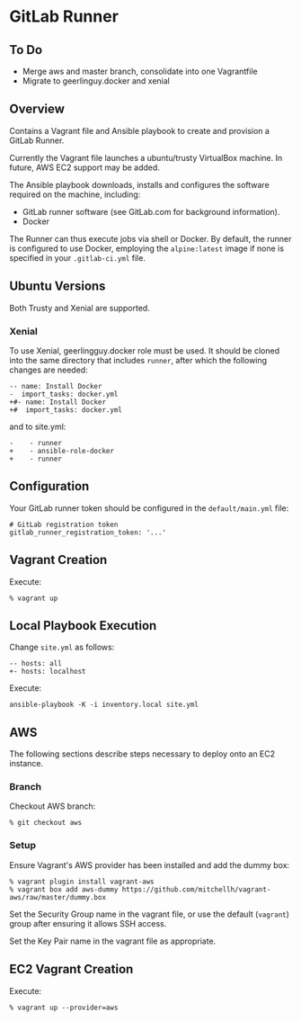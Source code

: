 # GitLab Runner

## To Do

* Merge aws and master branch, consolidate into one Vagrantfile
* Migrate to geerlinguy.docker and xenial

## Overview

Contains a Vagrant file and Ansible playbook to create and provision a GitLab Runner.

Currently the Vagrant file launches a ubuntu/trusty VirtualBox machine. In future, AWS EC2 support
may be added.

The Ansible playbook downloads, installs and configures the software required on the machine, including:

* GitLab runner software (see GitLab.com for background information).
* Docker

The Runner can thus execute jobs via shell or Docker. By default, the runner is configured to use Docker, employing
the ```alpine:latest``` image if none is specified in your ```.gitlab-ci.yml``` file.

## Ubuntu Versions

Both Trusty and Xenial are supported.

### Xenial

To use Xenial, geerlingguy.docker role must be used. It should be cloned into the same directory that includes ```runner```,
after which the following changes are needed:

```
-- name: Install Docker
-  import_tasks: docker.yml
+#- name: Install Docker
+#  import_tasks: docker.yml
```
and to site.yml:
```
-    - runner
+    - ansible-role-docker
+    - runner
```

## Configuration

Your GitLab runner token should be configured in the ```default/main.yml``` file:

```
# GitLab registration token
gitlab_runner_registration_token: '...'
```

## Vagrant Creation

Execute:

```
% vagrant up
```

## Local Playbook Execution

Change ```site.yml``` as follows:

```
-- hosts: all
+- hosts: localhost
```

Execute:

```
ansible-playbook -K -i inventory.local site.yml 
```

## AWS

The following sections describe steps necessary to deploy onto an EC2 instance.

### Branch

Checkout AWS branch:
```
% git checkout aws
```

### Setup

Ensure Vagrant's AWS provider has been installed and add the dummy box:
```
% vagrant plugin install vagrant-aws
% vagrant box add aws-dummy https://github.com/mitchellh/vagrant-aws/raw/master/dummy.box
```

Set the Security Group name in the vagrant file, or use the default (```vagrant```) group after
ensuring it allows SSH access.

Set the Key Pair name in the vagrant file as appropriate.

## EC2 Vagrant Creation

Execute:
```
% vagrant up --provider=aws
```
